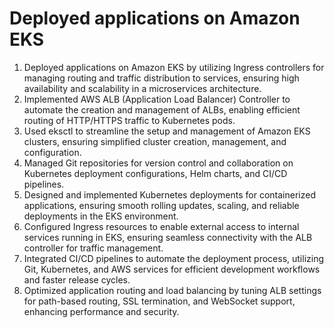 # Deployed applications on Amazon EKS 
1. Deployed applications on Amazon EKS by utilizing Ingress controllers for managing routing and traffic distribution to services, ensuring high availability and scalability in a microservices architecture.
2. Implemented AWS ALB (Application Load Balancer) Controller to automate the creation and management of ALBs, enabling efficient routing of HTTP/HTTPS traffic to Kubernetes pods.
3. Used eksctl to streamline the setup and management of Amazon EKS clusters, ensuring simplified cluster creation, management, and configuration.
4. Managed Git repositories for version control and collaboration on Kubernetes deployment configurations, Helm charts, and CI/CD pipelines.
5. Designed and implemented Kubernetes deployments for containerized applications, ensuring smooth rolling updates, scaling, and reliable deployments in the EKS environment.
6. Configured Ingress resources to enable external access to internal services running in EKS, ensuring seamless connectivity with the ALB controller for traffic management.
7. Integrated CI/CD pipelines to automate the deployment process, utilizing Git, Kubernetes, and AWS services for efficient development workflows and faster release cycles.
8. Optimized application routing and load balancing by tuning ALB settings for path-based routing, SSL termination, and WebSocket support, enhancing performance and security.